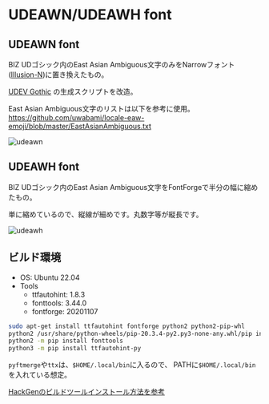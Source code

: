 # UDEAWN/UDEAWH font

## UDEAWN font
BIZ UDゴシック内のEast Asian Ambiguous文字のみをNarrowフォント([Illusion-N](https://github.com/tomonic-x/Illusion))に置き換えたもの。

[UDEV Gothic](https://github.com/yuru7/udev-gothic) の生成スクリプトを改造。

East Asian Ambiguous文字のリストは以下を参考に使用。
https://github.com/uwabami/locale-eaw-emoji/blob/master/EastAsianAmbiguous.txt

![udeawn](https://user-images.githubusercontent.com/761487/220837764-7cb16f09-4249-4f91-b6d6-e9edaa5db21c.png)

## UDEAWH font
BIZ UDゴシック内のEast Asian Ambiguous文字をFontForgeで半分の幅に縮めたもの。

単に縮めているので、縦線が細めです。丸数字等が縦長です。

![udeawh](https://user-images.githubusercontent.com/761487/220837746-f96212c7-19c0-497b-9cfe-f2b1932cc805.png)

## ビルド環境

* OS: Ubuntu 22.04
* Tools
  * ttfautohint: 1.8.3
  * fonttools: 3.44.0
  * fontforge: 20201107

```sh
sudo apt-get install ttfautohint fontforge python2 python2-pip-whl
python2 /usr/share/python-wheels/pip-20.3.4-py2.py3-none-any.whl/pip install --no-index /usr/share/python-wheels/pip-20.3.4-py2.py3-none-any.whl
python2 -m pip install fonttools
python3 -m pip install ttfautohint-py
```

`pyftmerge`や`ttx`は、`$HOME/.local/bin`に入るので、
PATHに`$HOME/.local/bin`を入れている想定。

[HackGenのビルドツールインストール方法を参考](https://github.com/yuru7/HackGen#%E3%83%93%E3%83%AB%E3%83%89%E3%83%84%E3%83%BC%E3%83%AB%E3%81%AE%E3%82%A4%E3%83%B3%E3%82%B9%E3%83%88%E3%83%BC%E3%83%AB%E6%96%B9%E6%B3%95%E3%81%A8%E6%B3%A8%E6%84%8F%E7%82%B9)
